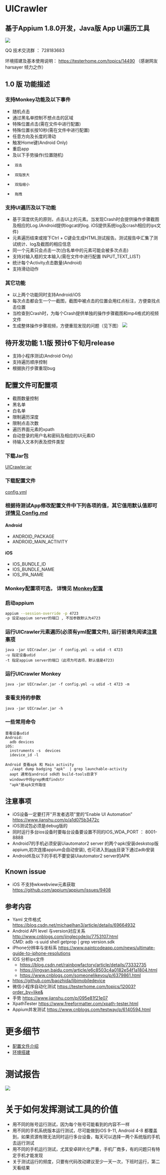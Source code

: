 # UICrawler
## 基于Appium 1.8.0开发，Java版 App UI遍历工具
![](https://github.com/lgxqf/UICrawler/blob/master/doc/demo.gif)

QQ 技术交流群 ： 728183683

环境搭建及基本使用说明： https://testerhome.com/topics/14490  （感谢网友harsayer 倾力之作）

## 1.0 版 功能描述 
### 支持Monkey功能及以下事件
* 随机点击
* 通过黑名单控制不想点击的区域
* 特殊位置点击(需在文件中进行配置)
* 特殊位置长按10秒(需在文件中进行配置)
* 任意方向及长度的滑动
* 触发Home键(Android Only)
* 重启app
* 及以下手势操作(位置随机)
*      双击
*      双指放大
*      双指缩小
*      拖拽


### 支持UI遍历及以下功能    
* 基于深度优先的原则，点击UI上的元素。当发现Crash时会提供操作步骤截图及相应的Log.(Android提供logcat的log. iOS提供系统log及crash相应的ips文件)
* 元素遍历结束或按下Ctrl + C键会生成HTML测试报告。测试报告中汇集了测试统计、log及截图的相应信息  
* 同一个元素只会点击一次(白名单中的元素可能会被多次点击)
* 支持对输入框的文本输入(需在文件中进行配置 INPUT_TEXT_LIST)
* 统计每个Activity点击数量(Android)
* 支持滑动动作


### 其它功能
* 以上两个功能同时支持Android/iOS
* 每次点击都会生一个一截图，截图中被点击的位置会用红点标注，方便查找点击位置
* 当检查到Crash时，为每个Crash提供单独的操作步骤截图和mp4格式的视频文件
* 生成整体操作步骤视频，方便重现发现的问题（见下图）
![](https://github.com/lgxqf/UICrawler/blob/master/doc/picToMov.gif)


## 待开发功能 1.1版 预计6下旬月release
* 支持小程序测试(Android Only)
* 支持遍历顺序控制
* 根据执行步骤重现bug


## 配置文件可配置项
* 截图数量控制
* 黑名单
* 白名单
* 限制遍历深度
* 限制点击次数
* 遍历界面元素的xpath
* 自动登录的用户名和密码及相应的UI元素ID 
* 待输入文本列表及控件类型


### 下载Jar包
[UICrawler.jar](https://pan.baidu.com/s/1mNci6SWNHPuLj_mvrfgIbg)
### 下载配置文件
[config.yml](https://github.com/lgxqf/UICrawler/blob/master/config.yml) 
### 根据待测试App修改配置文件中下列各项的值，其它值用默认值即可 [详情见 Config.md](doc/Config.md)
  #### Android
  * ANDROID_PACKAGE
  * ANDROID_MAIN_ACTIVITY
  #### iOS
  * IOS_BUNDLE_ID
  * IOS_BUNDLE_NAME
  * IOS_IPA_NAME
### Monkey配置项可选， 详情见 [Monkey配置](https://github.com/lgxqf/UICrawler/blob/master/doc/Config.md#monkey%E5%8A%9F%E8%83%BD%E9%85%8D%E7%BD%AE)  
### 启动appium
```bash
appium --session-override -p 4723
-p 设定appium server的端口 , 不加参数默认为4723
```

### 运行UICrawler元素遍历(必须有yml配置文件), 运行前请先阅读[注意事项](https://github.com/lgxqf/UICrawler#%E6%B3%A8%E6%84%8F%E4%BA%8B%E9%A1%B9)
```aidl
java -jar UICrawler.jar -f config.yml -u udid -t 4723
-u 指定设备udid
-t 指定appium server的端口（此项为可选项，默认值是4723)
```

### 运行UICrawler Monkey
```aidl
java -jar UICrawler.jar -f config.yml -u udid -t 4723 -m
```

### 查看支持的参数
```aidl
java -jar UICrawler.jar -h
```

### 一些常用命令
```
查看设备udid
Android:
  adb devices
iOS:
  instruments -s  devices
  idevice_id -l
  
Android 查看apk 和 Main activity
  ./aapt dump badging "apk"  | grep launchable-activity
  aapt 通常在android sdk的 build-tools目录下
  windows中将grep换成findstr
  "apk"是apk文件路径
```

## 注意事项
* iOS设备一定要打开"开发者选项"里的“Enable UI Automation” https://www.jianshu.com/p/a1d075b3472c
* iOS测试包必须是debug版的
* 同时运行多台ios设备时要每台设备要设置不同的IOS_WDA_PORT ： 8001-8888
* Android7的手机必须安装Uiautomator2 server 的两个apk(安装deskstop版appium,初次连接appium会自动安装), 也可进入到[apk](https://github.com/lgxqf/UICrawler/tree/master/apk)目录下通过adb安装
* Android6及以下的手机不要安装Uiautomator2 server的APK

## Known issue
* iOS 不支持wkwebview元素获取 https://github.com/appium/appium/issues/9408


## 参考内容
* Yaml 文件格式 https://blog.csdn.net/michaelhan3/article/details/69664932 
* Android API level 与version对应关系 http://www.cnblogs.com/jinglecode/p/7753107.html  
    CMD: adb -s uuid shell getprop | grep version.sdk
* iPhone分辨率与坐标系 https://www.paintcodeapp.com/news/ultimate-guide-to-iphone-resolutions
* IOS 分析ips文件  
    * https://blog.csdn.net/rainbowfactory/article/details/73332735 
    * https://jingyan.baidu.com/article/e6c8503c4a0182e54f1a1804.html 
    * https://www.cnblogs.com/someonelikeyou/p/6379861.html
* https://github.com/baozhida/libimobiledevice
* 微信小程序自动化测试 https://testerhome.com/topics/12003?order_by=like&
* 手势 https://www.jianshu.com/p/095e81f21e07
* XpathTester https://www.freeformatter.com/xpath-tester.html
* Appium并发测试 https://www.cnblogs.com/testway/p/6140594.html


# 更多细节
* [配置文件介绍](doc/Config.md)
* [环境搭建](doc/Environment.md)

# 测试报告 
![](https://github.com/lgxqf/UICrawler/blob/master/doc/Test-Report.png)

# 关于如何发挥测试工具的价值
* 用不同的账号运行测试，因为每个账号可能看到的内容不一样
* 用不同的手机系统版本运行测试，尽可能做到iOS 9-11, Android 4-8 都覆盖到，如果资源有限无法同时运行多台设备，每天可以选择一两个系统版的手机去运行测试
* 用不同的手机运行测试，尤其安卓碎片化严重，手机厂商多，有的问题只有特定手机才能发现
* 关于测试运行的频度，只要有代码改动建议至少一天一次，下班时运行，第二天看结果 

